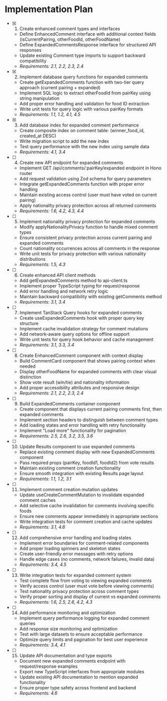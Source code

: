 # Implementation Plan

- [x] 1. Create enhanced comment types and interfaces
  - Define EnhancedComment interface with additional context fields (isCurrentPairing, otherFoodId, otherFoodName)
  - Define ExpandedCommentsResponse interface for structured API responses
  - Update existing Comment type imports to support backward compatibility
  - _Requirements: 2.1, 2.2, 2.3, 2.4_

- [x] 2. Implement database query functions for expanded comments
  - Create getExpandedComments function with two-tier query approach (current pairing + expanded)
  - Implement SQL logic to extract otherFoodId from pairKey using string manipulation
  - Add proper error handling and validation for food ID extraction
  - Write unit tests for query logic with various pairKey formats
  - _Requirements: 1.1, 1.2, 4.1, 4.5_

- [x] 3. Add database index for expanded comment performance
  - Create composite index on comment table: (winner_food_id, created_at DESC)
  - Write migration script to add the new index
  - Test query performance with the new index using sample data
  - _Requirements: 4.1, 3.4_

- [ ] 4. Create new API endpoint for expanded comments
  - Implement GET /api/comments/:pairKey/expanded endpoint in Hono router
  - Add request validation using Zod schema for query parameters
  - Integrate getExpandedComments function with proper error handling
  - Maintain existing access control (user must have voted on current pairing)
  - Apply nationality privacy protection across all returned comments
  - _Requirements: 1.6, 4.2, 4.3, 4.4_

- [ ] 5. Implement nationality privacy protection for expanded comments
  - Modify applyNationalityPrivacy function to handle mixed comment types
  - Ensure consistent privacy protection across current pairing and expanded comments
  - Count nationality occurrences across all comments in the response
  - Write unit tests for privacy protection with various nationality distributions
  - _Requirements: 1.5, 4.3_

- [ ] 6. Create enhanced API client methods
  - Add getExpandedComments method to api-client.ts
  - Implement proper TypeScript typing for request/response
  - Add error handling and network retry logic
  - Maintain backward compatibility with existing getComments method
  - _Requirements: 3.1, 3.4_

- [ ] 7. Implement TanStack Query hooks for expanded comments
  - Create useExpandedComments hook with proper query key structure
  - Implement cache invalidation strategy for comment mutations
  - Add network-aware query options for offline support
  - Write unit tests for query hook behavior and cache management
  - _Requirements: 3.1, 3.3, 3.4_

- [ ] 8. Create EnhancedComment component with context display
  - Build CommentCard component that shows pairing context when needed
  - Display otherFoodName for expanded comments with clear visual distinction
  - Show vote result (win/tie) and nationality information
  - Add proper accessibility attributes and responsive design
  - _Requirements: 2.1, 2.2, 2.3, 2.4_

- [ ] 9. Build ExpandedComments container component
  - Create component that displays current pairing comments first, then expanded comments
  - Implement section headers to distinguish between comment types
  - Add loading states and error handling with retry functionality
  - Implement "Load more" functionality for pagination
  - _Requirements: 2.5, 2.6, 3.2, 3.5, 3.6_

- [ ] 10. Update Results component to use expanded comments
  - Replace existing comment display with new ExpandedComments component
  - Pass required props (pairKey, foodId1, foodId2) from vote results
  - Maintain existing comment creation functionality
  - Ensure smooth integration with existing Results page layout
  - _Requirements: 1.1, 1.2, 3.1_

- [ ] 11. Implement comment creation mutation updates
  - Update useCreateCommentMutation to invalidate expanded comment caches
  - Add selective cache invalidation for comments involving specific foods
  - Ensure new comments appear immediately in appropriate sections
  - Write integration tests for comment creation and cache updates
  - _Requirements: 3.1, 4.6_

- [ ] 12. Add comprehensive error handling and loading states
  - Implement error boundaries for comment-related components
  - Add proper loading spinners and skeleton states
  - Create user-friendly error messages with retry options
  - Handle edge cases (no comments, network failures, invalid data)
  - _Requirements: 3.4, 4.5_

- [ ] 13. Write integration tests for expanded comment system
  - Test complete flow from voting to viewing expanded comments
  - Verify access control (user must vote before viewing comments)
  - Test nationality privacy protection across comment types
  - Verify proper sorting and display of current vs expanded comments
  - _Requirements: 1.6, 2.5, 2.6, 4.2, 4.3_

- [ ] 14. Add performance monitoring and optimization
  - Implement query performance logging for expanded comment queries
  - Add response size monitoring and optimization
  - Test with large datasets to ensure acceptable performance
  - Optimize query limits and pagination for best user experience
  - _Requirements: 3.4, 4.1_

- [ ] 15. Update API documentation and type exports
  - Document new expanded comments endpoint with request/response examples
  - Export new TypeScript interfaces from appropriate modules
  - Update existing API documentation to mention expanded functionality
  - Ensure proper type safety across frontend and backend
  - _Requirements: 4.6_
